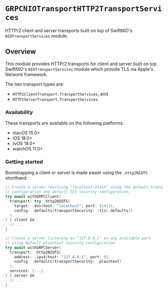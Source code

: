 # ``GRPCNIOTransportHTTP2TransportServices``

HTTP/2 client and server transports built on top of SwiftNIO's `NIOTransportServices` module.

## Overview

This module provides HTTP/2 transports for client and server built on top SwiftNIO's
`NIOTransportServices` module which provide TLS via Apple's Network framework.

The two transport types are:
- `HTTP2ClientTransport.TransportServices`, and
- `HTTP2ServerTransport.TransportServices`.

### Availability

These transports are available on the following platforms:

- macOS 15.0+
- iOS 18.0+
- tvOS 18.0+
- watchOS 11.0+


### Getting started

Bootstrapping a client or server is made easier using the `.http2NIOTS` shorthand:

```swift
// Create a server resolving "localhost:31415" using the default transport
// configuration and default TLS security configuration.
try await withGRPCClient(
  transport: try .http2NIOTS(
    target: .dns(host: "localhost", port: 31415),
    config: .defaults(transportSecurity: .tls(.defaults))
  )
) { client in
  // ...
}

// Create a server listening on "127.0.0.1" on any available port
// using default plaintext security configuration.
try await withGRPCServer(
  transport: .http2NIOTS(
    address: .ipv4(host: "127.0.0.1", port: 0),
    config: .defaults(transportSecurity: .plaintext)
  ),
  services: [...]
) { server in
  // ...
}
```
